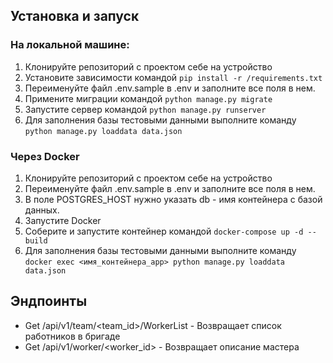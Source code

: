 ## Установка и запуск
### На локальной машине:
1. Клонируйте репозиторий с проектом себе на устройство
2. Установите зависимости командой `pip install -r /requirements.txt`
3. Переименуйте файл .env.sample в .env и заполните все поля в нем.
4. Примените миграции командой `python manage.py migrate`
5. Запустите сервер командой `python manage.py runserver`
6. Для заполнения базы тестовыми данными выполните команду `python manage.py loaddata data.json`
### Через Docker
1. Клонируйте репозиторий с проектом себе на устройство
2. Переименуйте файл .env.sample в .env и заполните все поля в нем.
3. В поле POSTGRES_HOST нужно указать db - имя контейнера с базой данных.
4. Запустите Docker
5. Соберите и запустите контейнер командой `docker-compose up -d --build`
6. Для заполнения базы тестовыми данными выполните команду `docker exec <имя_контейнера_app> python manage.py loaddata data.json`


## Эндпоинты
* Get /api/v1/team/<team_id>/WorkerList - Возвращает список работников в бригаде  
* Get /api/v1/worker/<worker_id> - Возвращает описание мастера
